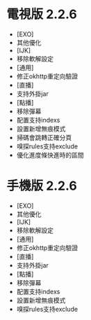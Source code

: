 # 電視版 2.2.6

* [EXO]
* 其他優化
* [IJK]
* 移除軟解設定
* [通用]
* 修正okhttp重定向驗證
* [直播]
* 支持外掛jar
* [點播]
* 移除彈幕
* 配置支持indexs
* 設置新增無痕模式
* 掃碼會跳轉正確分頁
* 嗅探rules支持exclude
* 優化進度條快進時的區間

# 手機版 2.2.6

* [EXO]
* 其他優化
* [IJK]
* 移除軟解設定
* [通用]
* 修正okhttp重定向驗證
* [直播]
* 支持外掛jar
* [點播]
* 移除彈幕
* 配置支持indexs
* 設置新增無痕模式
* 嗅探rules支持exclude